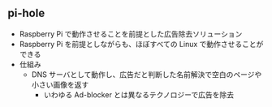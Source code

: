 ## pi-hole
- Raspberry Pi で動作させることを前提とした広告除去ソリューション
- Raspberry Pi を前提としながらも、ほぼすべての Linux で動作させることができる
- 仕組み
  - DNS サーバとして動作し、広告だと判断した名前解決で空白のページや小さい画像を返す
    - いわゆる Ad-blocker とは異なるテクノロジーで広告を除去
